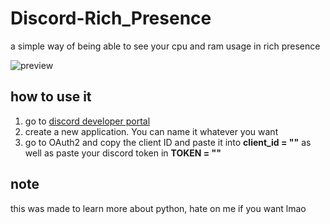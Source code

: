 # Discord-Rich_Presence
a simple way of being able to see your cpu and ram usage in rich presence 

![preview](main/preview.png)

## how to use it
1. go to [discord developer portal](https://discord.com/developers/applications)
2. create a new application. You can name it whatever you want
3. go to OAuth2 and copy the client ID and paste it into **client_id = ""** as well as paste your discord token in **TOKEN = ""**

## note
this was made to learn more about python, hate on me if you want lmao
